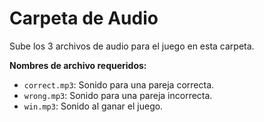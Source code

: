 # Carpeta de Audio

Sube los 3 archivos de audio para el juego en esta carpeta.

**Nombres de archivo requeridos:**
- `correct.mp3`: Sonido para una pareja correcta.
- `wrong.mp3`: Sonido para una pareja incorrecta.
- `win.mp3`: Sonido al ganar el juego.
